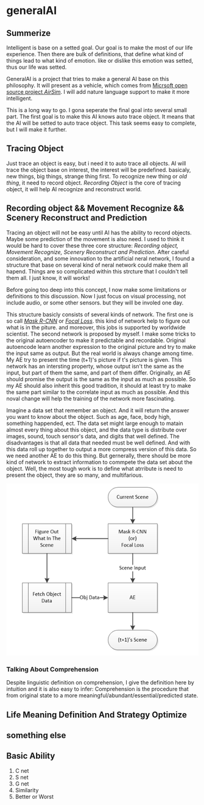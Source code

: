 # generalAI #

## Summerize ##
Intelligent is base on a setted goal. Our goal is to make the most of our life experience. Then there are bulk of definitions, that define what kind of things lead to what kind of emotion. like or dislike this emotion was setted, thus our life was setted. 

GeneralAI is a project that tries to make a general AI base on this philosophy. It will present as a vehicle, which comes from <a href="https://github.com/microsoft/airsim">Micrsoft open source project *AirSim*</a>. I will add nature language support to make it more intelligent.

This is a long way to go. I gona seperate the final goal into several small part. The first goal is to make this AI knows auto trace object. It means that the AI will be setted to auto trace object. This task seems easy to complete, but I will make it further. 

## Tracing Object ##
Just trace an object is easy, but i need it to auto trace all objects. AI will trace the object base on interest, the interest will be predefined. basicaly, new things, big things, strange thing first. To recognize new thing or *old thing*, it need to record object. *Recording Object* is the core of tracing object, it will help AI recognize and reconstruct world. 

## Recording object && Movement Recognize && Scenery Reconstruct and Prediction ##
Tracing an object will not be easy until AI has the ability to record objects. Maybe some prediction of the movement is also need. I used to think it would be hard to cover these three core structure: *Recording object, Movement Recognize, Scenery Reconstruct and Prediction*. After careful consideration, and some innovation to the artificial neral network, I found a structure that base on several kind of neral network could make them all hapend. Things are so complicated within this strcture that I couldn't tell them all. I just know, it will works!

Before going too deep into this concept, I now make some limitations or definitions to this discussion. Now I just focus on visual processing, not include audio, or some other sensors. but they will be involed one day. 

This structure basicly consists of several kinds of network. The first one is so call *<a href="http://blog.csdn.net/inuchiyo_china/article/details/70860939">Mask R-CNN</a>* or *<a href="http://blog.csdn.net/u014380165/article/details/77019084">Focal Loss</a>*. this kind of network help to figure out what is in the piture. and moreover, this jobs is supported by worldwide scientist. The second network is proposed by myself. I make some tricks to the original autoencoder to make it predictable and recordable. Original autoencode learn another expression to the original picture and try to make the input same as output. But the real world is always change among time. My AE try to present the time (t+1)'s picture if t's picture is given. This network has an intersting property, whose output isn't the same as the input, but part of them the same, and part of them differ. Originally, an AE should promise the output is the same as the input as much as possible. So my AE should also inherit this good tradition, it should at least try to make the same part similar to the correlate input as much as possible. And this noval change will help the training of the network more fascinating.

Imagine a data set that remember an object. And it will return the answer you want to know about the object. Such as age, face, body high, something happended, ect. The data set might large enough to matain almost every thing about this object, and the data type is distribute over images, sound, touch sensor's data, and digits that well defined. The disadvantages is that all data that needed must be well defined. And with this data roll up together to output a more compress version of this data. So we need another AE to do this thing. But gernerally, there should be more kind of network to extract information to commpete the data set about the object. Well, the most tough work is to define what atrribute is need to present the object, they are so many, and multifarious.

<img src="./imgs/core_struct.png">

### Talking About Comprehension ###
Despite linguistic definition on comprehension, I give the definition here by intuition and it is also easy to infer: Comprehension is the procedure that from original state to a more meaningful/abundant/essential/predicted state.

## Life Meaning Definition And Strategy Optimize ##

## something else ##


## Basic Ability ##
1. C net
2. S net
3. G net
4. Similarity
5. Better or Worst
